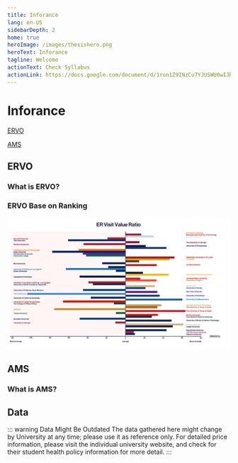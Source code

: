 ```yaml
---
title: Inforance
lang: en-US
sidebarDepth: 2
home: true
heroImage: /images/thesishero.png
heroText: Inforance
tagline: Welcome
actionText: Check Syllabus
actionLink: https://docs.google.com/document/d/1ron1Z9INzCu7YJUSWU0wIJRKHcphHt_6GlDmS6vlr5Q/edit?usp=sharing
---
```


# Inforance

[ERVO](./#ERVO) 

[AMS](./#AMS)

## ERVO

### What is ERVO?



### ERVO Base on Ranking

![](https://raw.githubusercontent.com/irwinchyi/imgbed/master/img/ERVO.webp)

## AMS

### What is AMS?



## Data

::: warning Data Might Be Outdated 
The data gathered here might change by University at any time; please use it as reference only. For detailed price information, please visit the individual university website, and check for their student health policy information for more detail. 
:::

<br>

<br>

<br>

<br>

<br>

<br>